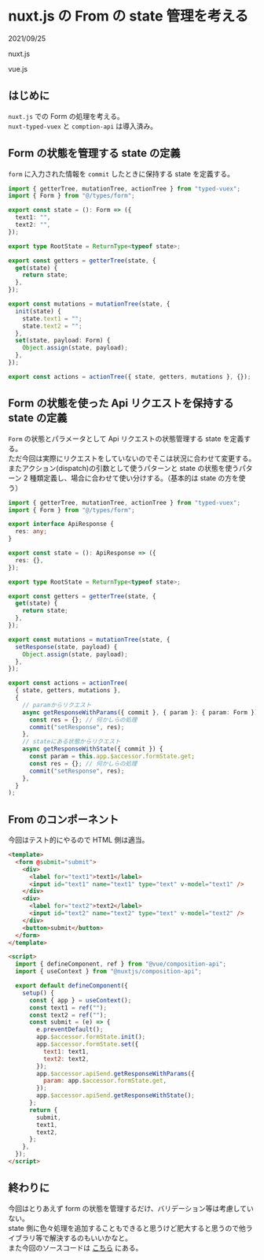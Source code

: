 # nuxt.js の From の state 管理を考える

<div class="info">
  <p class="info__date">
    2021/09/25
  </p>
  <div class="info__tags">
    <p class="info__tags__one">nuxt.js</p>
    <p class="info__tags__one">vue.js</p>
  </div>
</div>

## はじめに

`nuxt.js` での Form の処理を考える。  
`nuxt-typed-vuex` と `comption-api` は導入済み。

## Form の状態を管理する state の定義

`form` に入力された情報を `commit` したときに保持する state を定義する。

```typescript
import { getterTree, mutationTree, actionTree } from "typed-vuex";
import { Form } from "@/types/form";

export const state = (): Form => ({
  text1: "",
  text2: "",
});

export type RootState = ReturnType<typeof state>;

export const getters = getterTree(state, {
  get(state) {
    return state;
  },
});

export const mutations = mutationTree(state, {
  init(state) {
    state.text1 = "";
    state.text2 = "";
  },
  set(state, payload: Form) {
    Object.assign(state, payload);
  },
});

export const actions = actionTree({ state, getters, mutations }, {});
```

## Form の状態を使った Api リクエストを保持する state の定義

`Form` の状態とパラメータとして Api リクエストの状態管理する state を定義する。  
ただ今回は実際にリクエストをしていないのでそこは状況に合わせて変更する。  
またアクション(dispatch)の引数として使うパターンと state の状態を使うパターン 2 種類定義し、場合に合わせて使い分けする。（基本的は state の方を使う）

```typescript
import { getterTree, mutationTree, actionTree } from "typed-vuex";
import { Form } from "@/types/form";

export interface ApiResponse {
  res: any;
}

export const state = (): ApiResponse => ({
  res: {},
});

export type RootState = ReturnType<typeof state>;

export const getters = getterTree(state, {
  get(state) {
    return state;
  },
});

export const mutations = mutationTree(state, {
  setResponse(state, payload) {
    Object.assign(state, payload);
  },
});

export const actions = actionTree(
  { state, getters, mutations },
  {
    // paramからリクエスト
    async getResponseWithParams({ commit }, { param }: { param: Form }) {
      const res = {}; // 何かしらの処理
      commit("setResponse", res);
    },
    // stateにある状態からリクエスト
    async getResponseWithState({ commit }) {
      const param = this.app.$accessor.formState.get;
      const res = {}; // 何かしらの処理
      commit("setResponse", res);
    },
  }
);
```

## From のコンポーネント

今回はテスト的にやるので HTML 側は適当。

```html
<template>
  <form @submit="submit">
    <div>
      <label for="text1">text1</label>
      <input id="text1" name="text1" type="text" v-model="text1" />
    </div>
    <div>
      <label for="text2">text2</label>
      <input id="text2" name="text2" type="text" v-model="text2" />
    </div>
    <button>submit</button>
  </form>
</template>

<script>
  import { defineComponent, ref } from "@vue/composition-api";
  import { useContext } from "@nuxtjs/composition-api";

  export default defineComponent({
    setup() {
      const { app } = useContext();
      const text1 = ref("");
      const text2 = ref("");
      const submit = (e) => {
        e.preventDefault();
        app.$accessor.formState.init();
        app.$accessor.formState.set({
          text1: text1,
          text2: text2,
        });
        app.$accessor.apiSend.getResponseWithParams({
          param: app.$accessor.formState.get,
        });
        app.$accessor.apiSend.getResponseWithState();
      };
      return {
        submit,
        text1,
        text2,
      };
    },
  });
</script>
```

## 終わりに

今回はとりあえず form の状態を管理するだけ、バリデーション等は考慮していない。  
state 側に色々処理を追加することもできると思うけど肥大すると思うので他ライブラリ等で解決するのもいいかなと。  
また今回のソースコードは [こちら](https://github.com/eeenbnb/nuxt-sample-20210920) にある。
